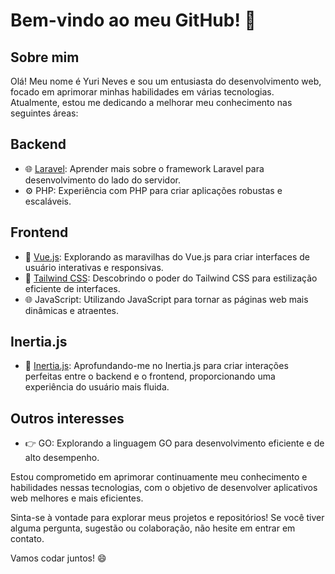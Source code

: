 # Bem-vindo ao meu GitHub! 👋

## Sobre mim
Olá! Meu nome é Yuri Neves e sou um entusiasta do desenvolvimento web, focado em aprimorar minhas habilidades em várias tecnologias. Atualmente, estou me dedicando a melhorar meu conhecimento nas seguintes áreas:

## Backend
- 🌐 [Laravel](https://laravel.com/): Aprender mais sobre o framework Laravel para desenvolvimento do lado do servidor.
- ⚙️ PHP: Experiência com PHP para criar aplicações robustas e escaláveis.

## Frontend
- 📖 [Vue.js](https://vuejs.org): Explorando as maravilhas do Vue.js para criar interfaces de usuário interativas e responsivas.
- 🎨 [Tailwind CSS](https://tailwindui.com): Descobrindo o poder do Tailwind CSS para estilização eficiente de interfaces.
- 🌐 JavaScript: Utilizando JavaScript para tornar as páginas web mais dinâmicas e atraentes.

## Inertia.js
- 🔗 [Inertia.js](https://inertiajs.com/): Aprofundando-me no Inertia.js para criar interações perfeitas entre o backend e o frontend, proporcionando uma experiência do usuário mais fluida.

## Outros interesses
- 👉 GO: Explorando a linguagem GO para desenvolvimento eficiente e de alto desempenho.

Estou comprometido em aprimorar continuamente meu conhecimento e habilidades nessas tecnologias, com o objetivo de desenvolver aplicativos web melhores e mais eficientes.

Sinta-se à vontade para explorar meus projetos e repositórios! Se você tiver alguma pergunta, sugestão ou colaboração, não hesite em entrar em contato.

Vamos codar juntos! 😄
